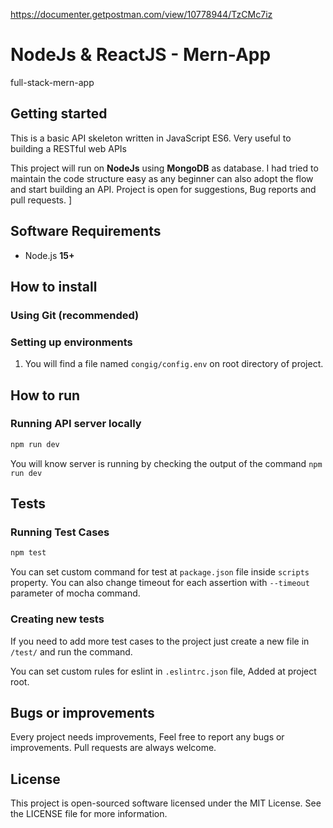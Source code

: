
https://documenter.getpostman.com/view/10778944/TzCMc7iz

# NodeJs & ReactJS - Mern-App

full-stack-mern-app

## Getting started


This is a basic API skeleton written in JavaScript ES6. Very useful to building a RESTful web APIs 


This project will run on **NodeJs** using **MongoDB** as database. I had tried to maintain the code structure easy as any beginner can also adopt the flow and start building an API. Project is open for suggestions, Bug reports and pull requests.
]

## Software Requirements

-   Node.js **15+**


## How to install

### Using Git (recommended)



### Setting up environments

1.  You will find a file named `congig/config.env` on root directory of project.

## How to run

### Running  API server locally

```bash
npm run dev
```

You will know server is running by checking the output of the command `npm run dev`


## Tests

### Running  Test Cases

```bash
npm test
```

You can set custom command for test at `package.json` file inside `scripts` property. You can also change timeout for each assertion with `--timeout` parameter of mocha command.

### Creating new tests

If you need to add more test cases to the project just create a new file in `/test/` and run the command.

You can set custom rules for eslint in `.eslintrc.json` file, Added at project root.

## Bugs or improvements

Every project needs improvements, Feel free to report any bugs or improvements. Pull requests are always welcome.

## License

This project is open-sourced software licensed under the MIT License. See the LICENSE file for more information.
